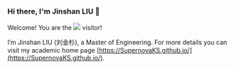 ### Hi there, I'm Jinshan LIU 👋

Welcome! You are the <img src="https://profile-counter.glitch.me/SupernovaKS/count.svg" /> visitor! 

I’m Jinshan LIU (刘金杉), a Master of Engineering. For more details you can visit my academic home page [https://SupernovaKS.github.io/](https://SupernovaKS.github.io/).

